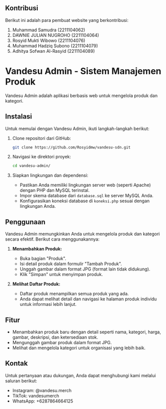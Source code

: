 ## Kontribusi

Berikut ini adalah para pembuat website yang berkontribusi:

1. Muhammad Samudra (2211104062)
2. DAWNIE JULIAN NUGROHO (2211104064)
3. Rosyid Mukti Wibowo (2211104076)
4. Muhammad Hadziq Subono (2211104079)
5. Adhitya Sofwan Al-Rasyid (2211104089)

# Vandesu Admin - Sistem Manajemen Produk

Vandesu Admin adalah aplikasi berbasis web untuk mengelola produk dan kategori.

## Instalasi

Untuk memulai dengan Vandesu Admin, ikuti langkah-langkah berikut:

1. Clone repositori dari GitHub:

   ```bash
   git clone https://github.com/Rosyidmw/vandesu-sdn.git
   ```

2. Navigasi ke direktori proyek:

   ```bash
   cd vandesu-admin/
   ```

3. Siapkan lingkungan dan dependensi:

   - Pastikan Anda memiliki lingkungan server web (seperti Apache) dengan PHP dan MySQL terinstal.
   - Impor skema database dari `database.sql` ke server MySQL Anda.
   - Konfigurasikan koneksi database di `koneksi.php` sesuai dengan lingkungan Anda.

## Penggunaan

Vandesu Admin memungkinkan Anda untuk mengelola produk dan kategori secara efektif. Berikut cara menggunakannya:

1. **Menambahkan Produk:**

   - Buka bagian "Produk".
   - Isi detail produk dalam formulir "Tambah Produk".
   - Unggah gambar dalam format JPG (format lain tidak didukung).
   - Klik "Simpan" untuk menyimpan produk.

2. **Melihat Daftar Produk:**
   - Daftar produk menampilkan semua produk yang ada.
   - Anda dapat melihat detail dan navigasi ke halaman produk individu untuk informasi lebih lanjut.

## Fitur

- Menambahkan produk baru dengan detail seperti nama, kategori, harga, gambar, deskripsi, dan ketersediaan stok.
- Mengunggah gambar produk dalam format JPG.
- Melihat dan mengelola kategori untuk organisasi yang lebih baik.

## Kontak

Untuk pertanyaan atau dukungan, Anda dapat menghubungi kami melalui saluran berikut:

- Instagram: @vandesu.merch
- TikTok: vandesumerch
- WhatsApp: +6287864664125
